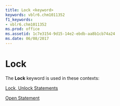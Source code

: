 ```yaml
---
title: Lock <keyword>
keywords: vblr6.chm1011352
f1_keywords:
- vblr6.chm1011352
ms.prod: office
ms.assetid: 1c7e3154-9d15-14e2-ebdb-aa8b1cb74a24
ms.date: 06/08/2017
---
```



# Lock <keyword>

The  **Lock** keyword is used in these contexts:

[Lock, Unlock Statements](lock-unlock-statements.md)

[Open Statement](open-statement.md)


